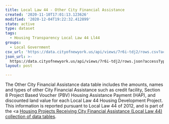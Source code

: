 ```yaml
---
title: Local Law 44 - Other City Financial Assistance
created: '2020-11-10T17:01:13.123626'
modified: '2020-12-04T19:22:32.412899'
state: active
type: dataset
tags:
  - Housing Transparency Local Law 44 Ll44
groups:
  - Local Government
csv_url: 'https://data.cityofnewyork.us/api/views/7r6i-tdj2/rows.csv?accessType=DOWNLOAD'
json_url: >-
  https://data.cityofnewyork.us/api/views/7r6i-tdj2/rows.json?accessType=DOWNLOAD
layout: post

---
```

The Other City Financial Assistance data table includes the amounts, names and types of other City Financial Assistance such as credit facility, Section 8 Project Based Voucher (PBV) Housing Assistance Payment (HAP), and discounted land value for each Local Law 44 Housing Development Project. This information is reported pursuant to Local Law 44 of 2012, and is part of the <a <a href='https://data.cityofnewyork.us/browse?Data-Collection_Data-Collection=HPD+Local+Law+44'>Housing Projects Receiving City Financial Assistance (Local Law 44) collection of data tables</a>.
